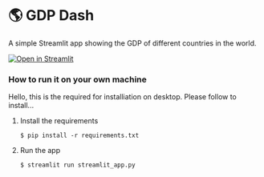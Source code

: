 # :earth_americas: GDP Dash

A simple Streamlit app showing the GDP of different countries in the world.

[![Open in Streamlit](https://static.streamlit.io/badges/streamlit_badge_black_white.svg)](https://gdp-dashboard-template.streamlit.app/)

### How to run it on your own machine

Hello, this is the required for installiation on desktop. Please follow to install...

1. Install the requirements

   ```
   $ pip install -r requirements.txt
   ```

2. Run the app

   ```
   $ streamlit run streamlit_app.py
   ```
